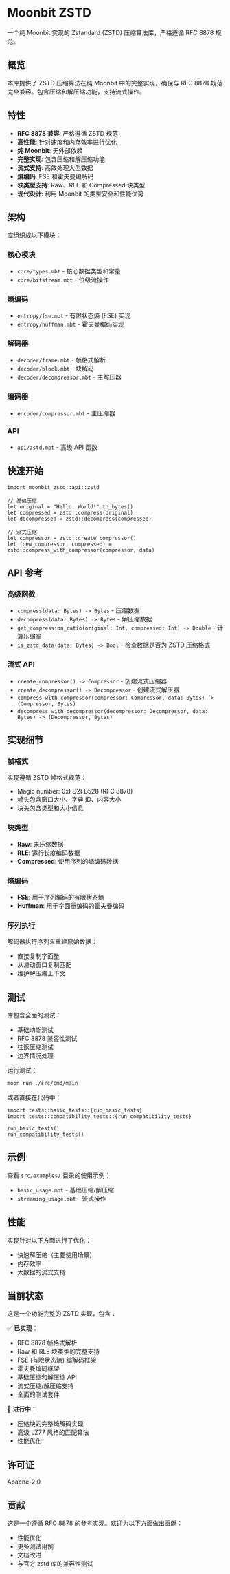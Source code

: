 # Moonbit ZSTD

一个纯 Moonbit 实现的 Zstandard (ZSTD) 压缩算法库，严格遵循 RFC 8878 规范。

## 概览

本库提供了 ZSTD 压缩算法在纯 Moonbit 中的完整实现，确保与 RFC 8878 规范完全兼容。包含压缩和解压缩功能，支持流式操作。

## 特性

- **RFC 8878 兼容**: 严格遵循 ZSTD 规范
- **高性能**: 针对速度和内存效率进行优化  
- **纯 Moonbit**: 无外部依赖
- **完整实现**: 包含压缩和解压缩功能
- **流式支持**: 高效处理大型数据
- **熵编码**: FSE 和霍夫曼编解码
- **块类型支持**: Raw、RLE 和 Compressed 块类型
- **现代设计**: 利用 Moonbit 的类型安全和性能优势

## 架构

库组织成以下模块：

### 核心模块
- `core/types.mbt` - 核心数据类型和常量
- `core/bitstream.mbt` - 位级流操作

### 熵编码
- `entropy/fse.mbt` - 有限状态熵 (FSE) 实现
- `entropy/huffman.mbt` - 霍夫曼编码实现

### 解码器
- `decoder/frame.mbt` - 帧格式解析
- `decoder/block.mbt` - 块解码
- `decoder/decompressor.mbt` - 主解压器

### 编码器
- `encoder/compressor.mbt` - 主压缩器

### API
- `api/zstd.mbt` - 高级 API 函数

## 快速开始

```moonbit
import moonbit_zstd::api::zstd

// 基础压缩
let original = "Hello, World!".to_bytes()
let compressed = zstd::compress(original)
let decompressed = zstd::decompress(compressed)

// 流式压缩
let compressor = zstd::create_compressor()
let (new_compressor, compressed) = zstd::compress_with_compressor(compressor, data)
```

## API 参考

### 高级函数

- `compress(data: Bytes) -> Bytes` - 压缩数据
- `decompress(data: Bytes) -> Bytes` - 解压缩数据
- `get_compression_ratio(original: Int, compressed: Int) -> Double` - 计算压缩率
- `is_zstd_data(data: Bytes) -> Bool` - 检查数据是否为 ZSTD 压缩格式

### 流式 API

- `create_compressor() -> Compressor` - 创建流式压缩器
- `create_decompressor() -> Decompressor` - 创建流式解压器
- `compress_with_compressor(compressor: Compressor, data: Bytes) -> (Compressor, Bytes)`
- `decompress_with_decompressor(decompressor: Decompressor, data: Bytes) -> (Decompressor, Bytes)`

## 实现细节

### 帧格式
实现遵循 ZSTD 帧格式规范：
- Magic number: 0xFD2FB528 (RFC 8878)
- 帧头包含窗口大小、字典 ID、内容大小
- 块头包含类型和大小信息

### 块类型
- **Raw**: 未压缩数据
- **RLE**: 运行长度编码数据  
- **Compressed**: 使用序列的熵编码数据

### 熵编码
- **FSE**: 用于序列编码的有限状态熵
- **Huffman**: 用于字面量编码的霍夫曼编码

### 序列执行
解码器执行序列来重建原始数据：
- 直接复制字面量
- 从滑动窗口复制匹配
- 维护解压缩上下文

## 测试

库包含全面的测试：
- 基础功能测试
- RFC 8878 兼容性测试
- 往返压缩测试
- 边界情况处理

运行测试：
```bash
moon run ./src/cmd/main
```

或者直接在代码中：
```moonbit
import tests::basic_tests::{run_basic_tests}
import tests::compatibility_tests::{run_compatibility_tests}

run_basic_tests()
run_compatibility_tests()
```

## 示例

查看 `src/examples/` 目录的使用示例：
- `basic_usage.mbt` - 基础压缩/解压缩
- `streaming_usage.mbt` - 流式操作

## 性能

实现针对以下方面进行了优化：
- 快速解压缩（主要使用场景）
- 内存效率
- 大数据的流式支持

## 当前状态

这是一个功能完整的 ZSTD 实现，包含：

✅ **已实现**：
- RFC 8878 帧格式解析
- Raw 和 RLE 块类型的完整支持
- FSE (有限状态熵) 编解码框架
- 霍夫曼编码框架
- 基础压缩和解压缩 API
- 流式压缩/解压缩支持
- 全面的测试套件

🚧 **进行中**：
- 压缩块的完整熵解码实现
- 高级 LZ77 风格的匹配算法
- 性能优化

## 许可证

Apache-2.0

## 贡献

这是一个遵循 RFC 8878 的参考实现。欢迎为以下方面做出贡献：
- 性能优化
- 更多测试用例
- 文档改进
- 与官方 zstd 库的兼容性测试